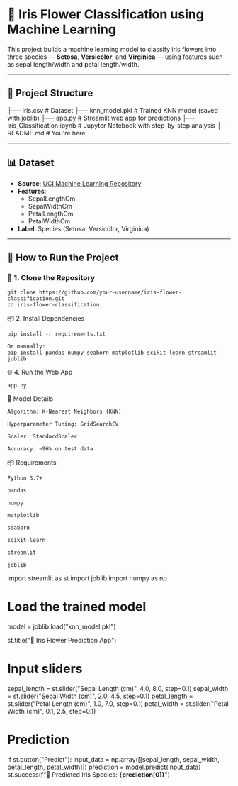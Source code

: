 # 🌸 Iris Flower Classification using Machine Learning

This project builds a machine learning model to classify iris flowers into three species — **Setosa**, **Versicolor**, and **Virginica** — using features such as sepal length/width and petal length/width.

---

## 📁 Project Structure

├── Iris.csv # Dataset
├── knn_model.pkl # Trained KNN model (saved with joblib)
├── app.py # Streamlit web app for predictions
├── Iris_Classification.ipynb # Jupyter Notebook with step-by-step analysis
├── README.md # You're here

---

## 📊 Dataset

- **Source**: [UCI Machine Learning Repository](https://archive.ics.uci.edu/ml/datasets/Iris)
- **Features**:
  - SepalLengthCm
  - SepalWidthCm
  - PetalLengthCm
  - PetalWidthCm
- **Label**: Species (Setosa, Versicolor, Virginica)

---

## 🚀 How to Run the Project

### 🔧 1. Clone the Repository

```
git clone https://github.com/your-username/iris-flower-classification.git
cd iris-flower-classification
```
📦 2. Install Dependencies
```
pip install -r requirements.txt

Or manually:
pip install pandas numpy seaborn matplotlib scikit-learn streamlit joblib
```
🌐 4. Run the Web App
```
app.py
```
🧠 Model Details
```
Algorithm: K-Nearest Neighbors (KNN)

Hyperparameter Tuning: GridSearchCV

Scaler: StandardScaler

Accuracy: ~96% on test data
```
📦 Requirements
```
Python 3.7+

pandas

numpy

matplotlib

seaborn

scikit-learn

streamlit

joblib

```
import streamlit as st
import joblib
import numpy as np

# Load the trained model
model = joblib.load("knn_model.pkl")

st.title("🌸 Iris Flower Prediction App")

# Input sliders
sepal_length = st.slider("Sepal Length (cm)", 4.0, 8.0, step=0.1)
sepal_width  = st.slider("Sepal Width (cm)", 2.0, 4.5, step=0.1)
petal_length = st.slider("Petal Length (cm)", 1.0, 7.0, step=0.1)
petal_width  = st.slider("Petal Width (cm)", 0.1, 2.5, step=0.1)

# Prediction
if st.button("Predict"):
    input_data = np.array([[sepal_length, sepal_width, petal_length, petal_width]])
    prediction = model.predict(input_data)
    st.success(f"🌼 Predicted Iris Species: **{prediction[0]}**")


